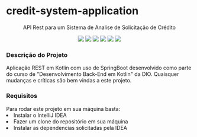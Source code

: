 <h1>credit-system-application</h1>
<p align="center">API Rest para um Sistema de Analise de Solicitação de Crédito</p>
<p align="center">
     <a alt="Java">
        <img src="https://img.shields.io/badge/Java-v17-blue.svg" />
    </a>
    <a alt="Kotlin">
        <img src="https://img.shields.io/badge/Kotlin-v1.7.22-purple.svg" />
    </a>
    <a alt="Spring Boot">
        <img src="https://img.shields.io/badge/Spring%20Boot-v3.0.3-brightgreen.svg" />
    </a>
    <a alt="Gradle">
        <img src="https://img.shields.io/badge/Gradle-v7.6-lightgreen.svg" />
    </a>
    <a alt="H2 ">
        <img src="https://img.shields.io/badge/H2-v2.1.214-darkblue.svg" />
    </a>
    <a alt="Flyway">
        <img src="https://img.shields.io/badge/Flyway-v9.5.1-red.svg">
    </a>
</p>

<h3>Descrição do Projeto</h3>
Aplicação REST em Kotlin com uso de SpringBoot desenvolvido como parte do curso de "Desenvolvimento Back-End em Kotlin" da DIO. Quaisquer mudanças e críticas são bem vindas a este projeto.

<h3>Requisitos</h3>
Para rodar este projeto em sua máquina basta:
      <li>Instalar o IntelliJ IDEA </li> 
      <li>Fazer um clone do repositório em sua máquina </li> 
      <li>Instalar as dependencias solicitadas pela IDEA </li>  
